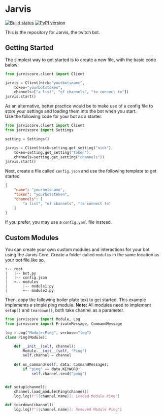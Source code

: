 # Jarvis 

[![Build status](https://dev.azure.com/cubbei/JarvisCore/_apis/build/status/JarvisCore-PiP%20Publish)](https://dev.azure.com/cubbei/JarvisCore/_build/latest?definitionId=1)
[![PyPI version](https://badge.fury.io/py/jarviscore@2x.svg)](https://badge.fury.io/py/jarviscore)


This is the repository for Jarvis, the twitch bot.

## Getting Started

The simplest way to get started is to create a new file, with the basic code below:

```python
from jarviscore.client import Client

jarvis = Client(nick="yourbotsname", 
    token="yourbotstoken",
    channels=["a list", "of channels", "to connect to"])
jarvis.start()
```

As an alternative, better practice would be to make use of a config file to store your settings and loading them into the bot when you start.  
Use the following code for your bot as a starter.
```python
from jarviscore.client import Client
from jarviscore import Settings

setting = Settings()

jarvis = Client(nick=setting.get_setting("nick"), 
    token=setting.get_setting("token"),
    channels=setting.get_setting("channels"))
jarvis.start()
```
Next, create a file called `config.json` and use the following template to get started
```json
{
    "name": "yourbotsname",
    "token": "yourbotstoken",
    "channels": [
        "a list", "of channels", "to connect to"
    ]
}
```
If you prefer, you may use a `config.yaml` file instead.

## Custom Modules

You can create your own custom modules and interactions for your bot using the Jarvis Core. 
Create a folder called `modules` in the same location as your bot file like so,
```
+-- root
|   |-- bot.py
|   |-- config.json
|   +-- modules
|       |-- module1.py
|       +-- module2.py
```

Then, copy the following boiler plate text to get started. This example implements a simple ping module.
**Note:** All modules need to implement `setup()` and `teardown()`, both take channel as a parameter.

```python
from jarviscore import Module, Log
from jarviscore import PrivateMessage, CommandMessage

log = Log("Module:Ping", verbose="log")
class Ping(Module):

    def __init__(self, channel):
        Module.__init__(self, "Ping")
        self.channel = channel
    
    def on_command(self, data: CommandMessage):
        if "ping" == data.KEYWORD:
            self.channel.send("pong")


def setup(channel):
    channel.load_module(Ping(channel))
    log.log(f"[{channel.name}]: Loaded Module Ping")

def teardown(channel):
    log.log(f"[{channel.name}]: Removed Module Ping")

```